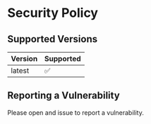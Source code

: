 # Security Policy

## Supported Versions

| Version | Supported          |
| ------- | ------------------ |
| latest  | :white_check_mark: |


## Reporting a Vulnerability

Please open and issue to report a vulnerability.
